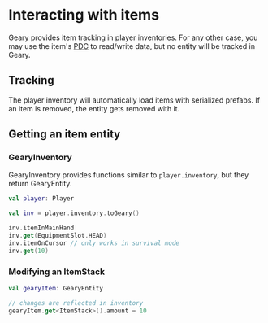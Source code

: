 # Interacting with items

Geary provides item tracking in player inventories. For any other case, you may use the item's [PDC](../persistentdatacontainer) to read/write data, but no entity will be tracked in Geary.

## Tracking

The player inventory will automatically load items with serialized prefabs. If an item is removed, the entity gets removed with it.

## Getting an item entity

### GearyInventory

GearyInventory provides functions similar to `player.inventory`, but they return GearyEntity.

```kotlin
val player: Player

val inv = player.inventory.toGeary()

inv.itemInMainHand
inv.get(EquipmentSlot.HEAD)
inv.itemOnCursor // only works in survival mode
inv.get(10)
```

### Modifying an ItemStack
```kotlin
val gearyItem: GearyEntity

// changes are reflected in inventory
gearyItem.get<ItemStack>().amount = 10
```
